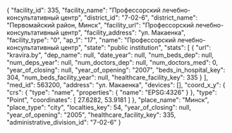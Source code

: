 {
    "facility_id": 335,
    "facility_name": "Профессорский лечебно-консультативный центр",
    "district_id": "7-02-6",
    "district_name": "Первомайский район, Минск",
    "facility_url": "Профессорский лечебно-консультативный центр",
    "facility_address": "ул. Макаенка",
    "facility_type": "0",
    "ap_1": "17",
    "name": "Профессорский лечебно-консультативный центр",
    "state": "public institution",
    "stats": [
        {
            "url": "kravira.by",
            "dep_name": null,
            "date_year": null,
            "num_beds_dep": null,
            "num_deps_year": null,
            "num_doctors_dep": null,
            "num_doctors_med": 0,
            "year_of_closing": null,
            "year_of_opening": "2007",
            "beds_in_hospital_key": 304,
            "num_beds_facility_year": null,
            "healthcare_facility_key": 335
        }
    ],
    "med_id": 563200,
    "address": "ул. Макаенка",
    "devices": [],
    "coord_x_y": {
        "crs": {
            "type": "name",
            "properties": {
                "name": "EPSG:4326"
            }
        },
        "type": "Point",
        "coordinates": [
            27.6282,
            53.9181
        ]
    },
    "place_name": "Минск",
    "place_type": "city",
    "localties_key": 54,
    "year_of_closing": null,
    "year_of_opening": "2005",
    "healthcare_facility_key": 335,
    "administrative_division_id": "7-02-6"
}